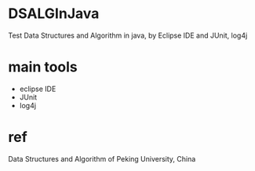 DSALGInJava
========

Test Data Structures and Algorithm in java, by Eclipse IDE and JUnit, log4j

# main tools

- eclipse IDE
- JUnit
- log4j

# ref

Data Structures and Algorithm of Peking University, China
